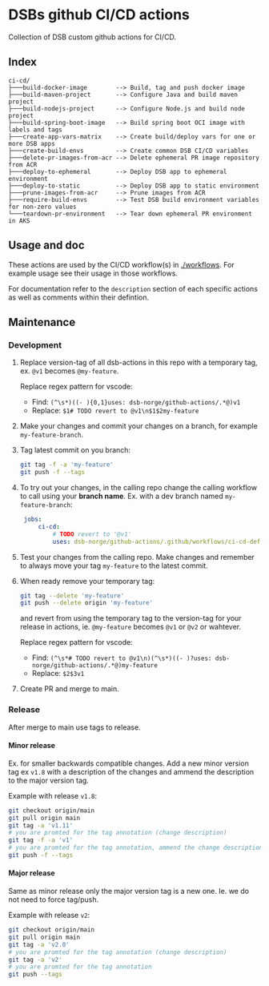 # DSBs github CI/CD actions
Collection of DSB custom github actions for CI/CD.

## Index
```
ci-cd/
├───build-docker-image        --> Build, tag and push docker image
├───build-maven-project       --> Configure Java and build maven project
├───build-nodejs-project      --> Configure Node.js and build node project
├───build-spring-boot-image   --> Build spring boot OCI image with labels and tags
├───create-app-vars-matrix    --> Create build/deploy vars for one or more DSB apps
├───create-build-envs         --> Create common DSB CI/CD variables
├───delete-pr-images-from-acr --> Delete ephemeral PR image repository from ACR
├───deploy-to-ephemeral       --> Deploy DSB app to ephemeral environment
├───deploy-to-static          --> Deploy DSB app to static environment
├───prune-images-from-acr     --> Prune images from ACR
├───require-build-envs        --> Test DSB build environment variables for non-zero values
└───teardown-pr-environment   --> Tear down ephemeral PR environment in AKS
```

## Usage and doc

These actions are used by the CI/CD workflow(s) in [./workflows](../workflows). For example usage see their usage in those workflows.

For documentation refer to the `description` section of each specific actions as well as comments within their defintion.

## Maintenance

### Development

1. Replace version-tag of all dsb-actions in this repo with a temporary tag, ex. `@v1` becomes `@my-feature`.

    Replace regex pattern for vscode:
    - Find: `(^\s*)((- ){0,1}uses: dsb-norge/github-actions/.*@)v1`
    - Replace: `$1# TODO revert to @v1\n$1$2my-feature`

2. Make your changes and commit your changes on a branch, for example `my-feature-branch`.
3. Tag latest commit on you branch:
   ```bash
   git tag -f -a 'my-feature'
   git push -f --tags
   ```
4. To try out your changes, in the calling repo change the calling workflow to call using your **branch name**. Ex. with a dev branch named `my-feature-branch`:
   ```yaml
    jobs:
        ci-cd:
            # TODO revert to '@v1'
            uses: dsb-norge/github-actions/.github/workflows/ci-cd-default.yml@my-feature-branch
   ```
5. Test your changes from the calling repo. Make changes and remember to always move your tag `my-feature` to the latest commit.
6. When ready remove your temporary tag:
   ```bash
   git tag --delete 'my-feature'
   git push --delete origin 'my-feature'
   ```
    and revert from using the temporary tag to the version-tag for your release in actions, ie. `@my-feature` becomes `@v1` or `@v2` or wahtever.

    Replace regex pattern for vscode:
    - Find: `(^\s*# TODO revert to @v1\n)(^\s*)((- )?uses: dsb-norge/github-actions/.*@)my-feature`
    - Replace: `$2$3v1`
7. Create PR and merge to main.

### Release

After merge to main use tags to release.

#### Minor release

Ex. for smaller backwards compatible changes. Add a new minor version tag ex `v1.8` with a description of the changes and ammend the description to the major version tag.

Example with release `v1.8`:
```bash
git checkout origin/main
git pull origin main
git tag -a 'v1.11'
# you are promted for the tag annotation (change description)
git tag -f -a 'v1'
# you are promted for the tag annotation, ammend the change description
git push -f --tags
```

#### Major release

Same as minor release only the major version tag is a new one. Ie. we do not need to force tag/push.

Example with release `v2`:
```bash
git checkout origin/main
git pull origin main
git tag -a 'v2.0'
# you are promted for the tag annotation (change description)
git tag -a 'v2'
# you are promted for the tag annotation
git push --tags
```
